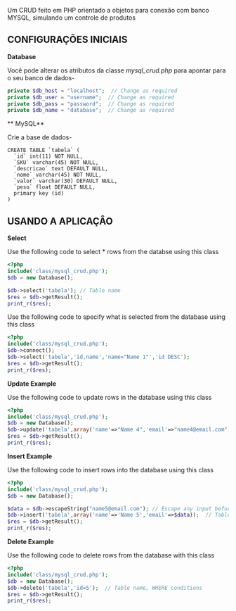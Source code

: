 
Um CRUD feito em PHP orientado a objetos para conexão com banco MYSQL, simulando um controle de produtos

## CONFIGURAÇÕES INICIAIS

**Database**

Você pode alterar os atributos da classe *mysql_crud.php* para apontar para o seu banco de dados-

```php
private $db_host = "localhost";  // Change as required
private $db_user = "username";  // Change as required
private $db_pass = "password";  // Change as required
private $db_name = "database";	// Change as required
```

** MySQL**

Crie a base de dados-

```mysql
CREATE TABLE `tabela` (
  `id` int(11) NOT NULL,
  `SKU` varchar(45) NOT NULL,
  `descricao` text DEFAULT NULL,
  `nome` varchar(45) NOT NULL,
  `valor` varchar(30) DEFAULT NULL,
  `peso` float DEFAULT NULL,
  primary key (id)
) 

```
## USANDO  A APLICAÇÂO  

**Select**

Use the following code to select * rows from the databse using this class

```php
<?php
include('class/mysql_crud.php');
$db = new Database();

$db->select('tabela'); // Table name
$res = $db->getResult();
print_r($res);
```

Use the following code to specify what is selected from the database using this class

```php
<?php
include('class/mysql_crud.php');
$db->connect();
$db->select('tabela','id,name','name="Name 1"','id DESC'); 
$res = $db->getResult();
print_r($res);
```

**Update Example**

Use the following code to update rows in the database using this class

```php
<?php
include('class/mysql_crud.php');
$db = new Database();
$db->update('tabela',array('name'=>"Name 4",'email'=>"name4@email.com"),'id="1" AND name="Name 1"'); // Table name, column names and values, WHERE conditions
$res = $db->getResult();
print_r($res);
```

**Insert Example**

Use the following code to insert rows into the database using this class

```php
<?php
include('class/mysql_crud.php');
$db = new Database();

$data = $db->escapeString("name5@email.com"); // Escape any input before insert
$db->insert('tabela',array('name'=>'Name 5','email'=>$data));  // Table name, column names and respective values
$res = $db->getResult();  
print_r($res);
```

**Delete Example**

Use the following code to delete rows from the database with this class

```php
<?php
include('class/mysql_crud.php');
$db = new Database();
$db->delete('tabela','id=5');  // Table name, WHERE conditions
$res = $db->getResult();  
print_r($res);
```

